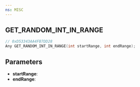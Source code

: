 ```yaml
---
ns: MISC
---
```

## GET_RANDOM_INT_IN_RANGE

```c
// 0xD53343AA4FB7DD28
Any GET_RANDOM_INT_IN_RANGE(int startRange, int endRange);
```

## Parameters
* **startRange**:
* **endRange**:
